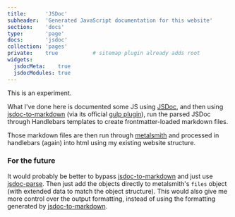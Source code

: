 ```yaml
---
title:      'JSDoc'
subheader:  'Generated JavaScript documentation for this website'
section:    'docs'
type:       'page'
docs:       'jsdoc'
collection: 'pages'
private:    true           # sitemap plugin already adds root
widgets:
  jsdocMeta:    true
  jsdocModules: true
---
```


This is an experiment.

What I've done here is documented some JS using [JSDoc], and then using
[jsdoc-to-markdown] (via its official [gulp plugin]), run the parsed JSDoc
through Handlebars templates to create frontmatter-loaded markdown files.

Those markdown files are then run through [metalsmith] and processed in
handlebars (again) into html using my existing website structure.

### For the future

It would probably be better to bypass [jsdoc-to-markdown] and just use
[jsdoc-parse]. Then just add the objects directly to metalsmith's `files`
object (with extended data to match the object structure). This would also give
me more control over the output formatting, instead of using the formatting
generated by [jsdoc-to-markdown].


[JSDoc]: http://usejsdoc.org/
[jsdoc-to-markdown]: https://github.com/jsdoc2md/jsdoc-to-markdown
[gulp plugin]: https://github.com/jsdoc2md/gulp-jsdoc-to-markdown
[metalsmith]: http://www.metalsmith.io/
[jsdoc-parse]: https://github.com/jsdoc2md/jsdoc-parse

